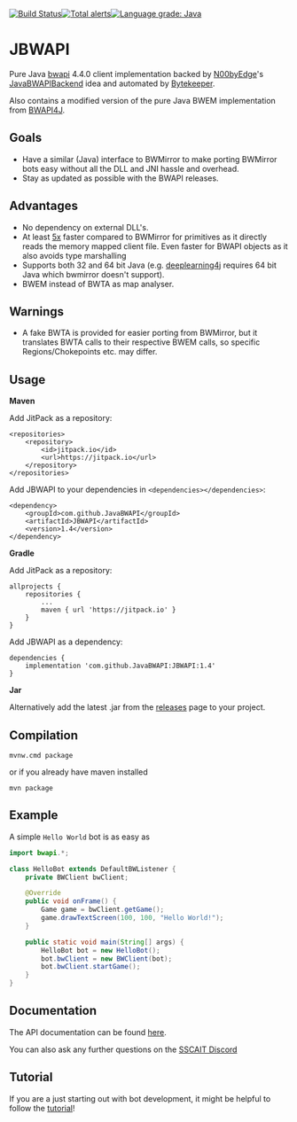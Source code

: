 [![Build Status](https://travis-ci.org/JavaBWAPI/JBWAPI.svg?branch=develop)](https://travis-ci.org/JavaBWAPI/JBWAPI)[![Total alerts](https://img.shields.io/lgtm/alerts/g/JavaBWAPI/JBWAPI.svg?logo=lgtm&logoWidth=18)](https://lgtm.com/projects/g/JavaBWAPI/JBWAPI/alerts/)[![Language grade: Java](https://img.shields.io/lgtm/grade/java/g/JavaBWAPI/JBWAPI.svg?logo=lgtm&logoWidth=18)](https://lgtm.com/projects/g/JavaBWAPI/JBWAPI/context:java)
# JBWAPI

Pure Java [bwapi](https://github.com/bwapi/bwapi) 4.4.0 client implementation backed by [N00byEdge](https://github.com/N00byEdge)'s [JavaBWAPIBackend](https://github.com/N00byEdge/JavaBWAPIBackend) idea and automated by [Bytekeeper](https://github.com/Bytekeeper).

Also contains a modified version of the pure Java BWEM implementation from [BWAPI4J](https://github.com/OpenBW/BWAPI4J).

## Goals

 - Have a similar (Java) interface to BWMirror to make porting BWMirror bots easy without all the DLL and JNI hassle and overhead.
 - Stay as updated as possible with the BWAPI releases.

## Advantages

 - No dependency on external DLL's.
 - At least [5x](https://github.com/JavaBWAPI/JBWAPI/issues/17) faster compared to BWMirror for primitives as it directly reads the memory mapped client file. Even faster for BWAPI objects as it also avoids type marshalling
 - Supports both 32 and 64 bit Java (e.g. [deeplearning4j](https://deeplearning4j.org/) requires 64 bit Java which bwmirror doesn't support).
 - BWEM instead of BWTA as map analyser.

## Warnings
 - A fake BWTA is provided for easier porting from BWMirror, but it translates BWTA calls to their respective BWEM calls, so specific Regions/Chokepoints etc. may differ.

## Usage

**Maven**

Add JitPack as a repository:
```
<repositories>
    <repository>
        <id>jitpack.io</id>
        <url>https://jitpack.io</url>
    </repository>
</repositories>
```
Add JBWAPI to your dependencies in `<dependencies></dependencies>`:
```
<dependency>
    <groupId>com.github.JavaBWAPI</groupId>
    <artifactId>JBWAPI</artifactId>
    <version>1.4</version>
</dependency>
```

**Gradle**

Add JitPack as a repository:
```
allprojects {
    repositories {
        ...
        maven { url 'https://jitpack.io' }
    }
}
```
Add JBWAPI as a dependency:
```
dependencies {
    implementation 'com.github.JavaBWAPI:JBWAPI:1.4'
}
```

**Jar**

Alternatively add the latest .jar from the [releases](https://github.com/JavaBWAPI/JBWAPI/releases) page to your project.

## Compilation

`mvnw.cmd package`

or if you already have maven installed

`mvn package`

## Example

A simple `Hello World` bot is as easy as

```Java
import bwapi.*;

class HelloBot extends DefaultBWListener {
	private BWClient bwClient;

	@Override
	public void onFrame() {
		Game game = bwClient.getGame();
		game.drawTextScreen(100, 100, "Hello World!");
	}

	public static void main(String[] args) {
		HelloBot bot = new HelloBot();
		bot.bwClient = new BWClient(bot);
		bot.bwClient.startGame();
	}
}
```

## Documentation

The API documentation can be found [here](https://javabwapi.github.io/JBWAPI/).

You can also ask any further questions on the [SSCAIT Discord](https://discord.gg/DqvHsq9)

## Tutorial

If you are a just starting out with bot development, it might be helpful to follow the [tutorial](https://github.com/JavaBWAPI/Java-BWAPI-Tutorial/wiki)!
